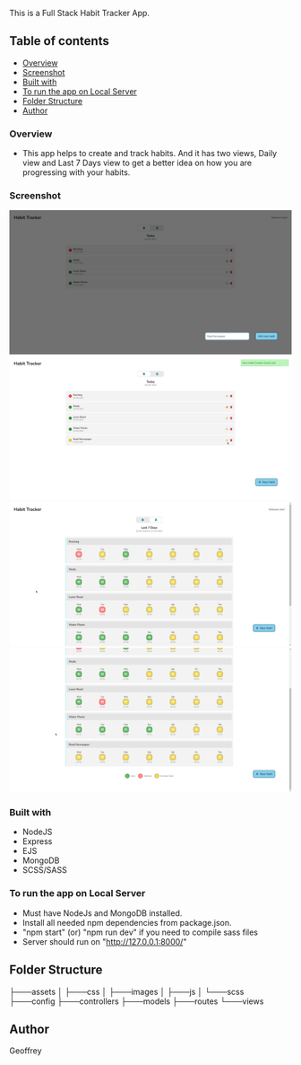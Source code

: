 This is a Full Stack Habit Tracker App.

## Table of contents

- [Overview](#overview)
- [Screenshot](#screenshot)
- [Built with](#built-with)
- [To run the app on Local Server](#to-run-the-app-on-local-server)
- [Folder Structure](#folder-structure)
- [Author](#author)

### Overview

- This app helps to create and track habits. And it has two views, Daily view and Last 7 Days view to get a better idea on how you are progressing with your habits.

### Screenshot

![](assets/images/3.png)
![](assets/images/1.png)
![](assets/images/2.png)
![](assets/images/4.png)

### Built with

- NodeJS
- Express
- EJS
- MongoDB
- SCSS/SASS

### To run the app on Local Server

- Must have NodeJs and MongoDB installed.
- Install all needed npm dependencies from package.json.
- "npm start" (or) "npm run dev" if you need to compile sass files
- Server should run on "http://127.0.0.1:8000/"

## Folder Structure

├───assets
│ ├───css
│ ├───images
│ ├───js
│ └───scss
├───config
├───controllers
├───models
├───routes
└───views

## Author

Geoffrey
